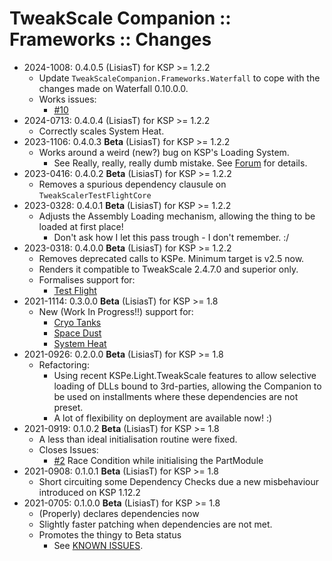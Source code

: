 # TweakScale Companion :: Frameworks :: Changes

* 2024-1008: 0.4.0.5 (LisiasT) for KSP >= 1.2.2
	+ Update `TweakScaleCompanion.Frameworks.Waterfall` to cope with the changes made on Waterfall 0.10.0.0.
	+ Works issues:
		- [#10](https://github.com/TweakScale/Companion_Frameworks/issues/10) 
* 2024-0713: 0.4.0.4 (LisiasT) for KSP >= 1.2.2
	+ Correctly scales System Heat.
* 2023-1106: 0.4.0.3 **Beta** (LisiasT) for KSP >= 1.2.2
	+ Works around a weird (new?) bug on KSP's Loading System.
		- See Really, really, really dumb mistake. See [Forum](https://forum.kerbalspaceprogram.com/topic/179030-ksp-130-tweakscale-under-lisias-management-2474-2023-1007/?do=findComment&comment=4337281) for details. 
* 2023-0416: 0.4.0.2 **Beta** (LisiasT) for KSP >= 1.2.2
	+ Removes a spurious dependency clausule on `TweakScalerTestFlightCore`
* 2023-0328: 0.4.0.1 **Beta** (LisiasT) for KSP >= 1.2.2
	+ Adjusts the Assembly Loading mechanism, allowing the thing to be loaded at first place!
		- Don't ask how I let this pass trough - I don't remember. :/
* 2023-0318: 0.4.0.0 **Beta** (LisiasT) for KSP >= 1.2.2
	+ Removes deprecated calls to KSPe. Minimum target is v2.5 now.
	+ Renders it compatible to TweakScale 2.4.7.0 and superior only.
	+ Formalises support for:
		- [Test Flight](https://forum.kerbalspaceprogram.com/index.php?/topic/99043-*/)
* 2021-1114: 0.3.0.0 **Beta** (LisiasT) for KSP >= 1.8
	+ New (Work In Progress!!) support for:
		- [Cryo Tanks](https://forum.kerbalspaceprogram.com/index.php?/topic/195042-*/)
		- [Space Dust](https://forum.kerbalspaceprogram.com/index.php?/topic/197723-*/)
		- [System Heat](https://forum.kerbalspaceprogram.com/index.php?/topic/193909-*/)
* 2021-0926: 0.2.0.0 **Beta** (LisiasT) for KSP >= 1.8
	+ Refactoring:
		- Using recent KSPe.Light.TweakScale features to allow selective loading of DLLs bound to 3rd-parties, allowing the Companion to be used on installments where these dependencies are not preset.
		- A lot of flexibility on deployment are available now! :)  
* 2021-0919: 0.1.0.2 **Beta** (LisiasT) for KSP >= 1.8
	+ A less than ideal initialisation routine were fixed.
	+ Closes Issues:
		- [#2](https://github.com/TweakScale/Companion_Frameworks/issues/2) Race Condition while initialising the PartModule
* 2021-0908: 0.1.0.1 **Beta** (LisiasT) for KSP >= 1.8
	+ Short circuiting some Dependency Checks due a new misbehaviour introduced on KSP 1.12.2
* 2021-0705: 0.1.0.0 **Beta** (LisiasT) for KSP >= 1.8
	+ (Properly) declares dependencies now
	+ Slightly faster patching when dependencies are not met. 
	+ Promotes the thingy to Beta status
		- See [KNOWN ISSUES](./KNOWN_ISSUES.md). 
